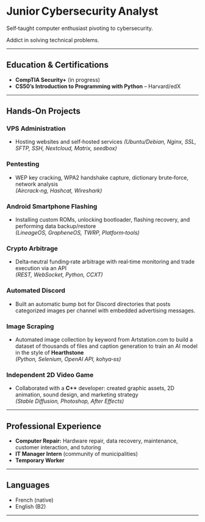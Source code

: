 # Junior Cybersecurity Analyst

Self‑taught computer enthusiast pivoting to cybersecurity.  

Addict in solving technical problems.  

---

## Education & Certifications
- **CompTIA Security+** (in progress)  
- **CS50’s Introduction to Programming with Python** – Harvard/edX  

---

## Hands‑On Projects
### VPS Administration 
- Hosting websites and self‑hosted services *(Ubuntu/Debian, Nginx, SSL, SFTP, SSH, Nextcloud, Matrix, seedbox)*  

### Pentesting 
- WEP key cracking, WPA2 handshake capture, dictionary brute‑force, network analysis  
  *(Aircrack‑ng, Hashcat, Wireshark)*  

### Android Smartphone Flashing 
- Installing custom ROMs, unlocking bootloader, flashing recovery, and performing data backup/restore  
  *(LineageOS, GrapheneOS, TWRP, Platform‑tools)*  

### Crypto Arbitrage 
- Delta‑neutral funding‑rate arbitrage with real‑time monitoring and trade execution via an API  
  *(REST, WebSocket, Python, CCXT)*  

### Automated Discord 
- Built an automatic bump bot for Discord directories that posts categorized images per channel with embedded advertising messages.  

### Image Scraping 
- Automated image collection by keyword from Artstation.com to build a dataset of thousands of files and caption generation to train an AI model in the style of **Hearthstone**  
  *(Python, Selenium, OpenAI API, kohya‑ss)*  

### Independent 2D Video Game 
- Collaborated with a **C++** developer: created graphic assets, 2D animation, sound design, and marketing strategy  
  *(Stable Diffusion, Photoshop, After Effects)*  

---

## Professional Experience
- **Computer Repair:** Hardware repair, data recovery, maintenance, customer interaction, and tutoring  
- **IT Manager Intern** (community of municipalities)  
- **Temporary Worker**  

---

## Languages
- French (native)  
- English (B2)  

---
